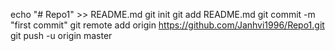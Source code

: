 echo "# Repo1" >> README.md
git init
git add README.md
git commit -m "first commit"
git remote add origin https://github.com/Janhvi1996/Repo1.git
git push -u origin master


